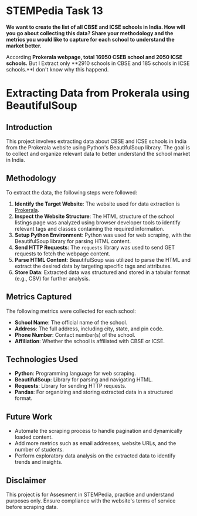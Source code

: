 # STEMPedia Task 13

**We want to create the list of all CBSE and ICSE schools in India. How will you go about collecting this data? Share your methodology and the metrics you would like to capture for each school to understand the market better.**

According **Prokerala webpage, total 16950 CSEB school and 2050 ICSE schools.** But I Extract only 
**2910 schools in CBSE and 185 schools in ICSE schools.**I don't know why this happend.

# Extracting Data from Prokerala using BeautifulSoup

## Introduction
This project involves extracting data about CBSE and ICSE schools in India from the Prokerala website using Python's BeautifulSoup library. The goal is to collect and organize relevant data to better understand the school market in India.

## Methodology
To extract the data, the following steps were followed:

1. **Identify the Target Website**: The website used for data extraction is [Prokerala](https://www.prokerala.com/).
2. **Inspect the Website Structure**: The HTML structure of the school listings page was analyzed using browser developer tools to identify relevant tags and classes containing the required information.
3. **Setup Python Environment**: Python was used for web scraping, with the BeautifulSoup library for parsing HTML content.
4. **Send HTTP Requests**: The `requests` library was used to send GET requests to fetch the webpage content.
5. **Parse HTML Content**: BeautifulSoup was utilized to parse the HTML and extract the desired data by targeting specific tags and attributes.
6. **Store Data**: Extracted data was structured and stored in a tabular format (e.g., CSV) for further analysis.

## Metrics Captured
The following metrics were collected for each school:

- **School Name**: The official name of the school.
- **Address**: The full address, including city, state, and pin code.
- **Phone Number**: Contact number(s) of the school.
- **Affiliation**: Whether the school is affiliated with CBSE or ICSE.

## Technologies Used
- **Python**: Programming language for web scraping.
- **BeautifulSoup**: Library for parsing and navigating HTML.
- **Requests**: Library for sending HTTP requests.
- **Pandas**: For organizing and storing extracted data in a structured format.

## Future Work
- Automate the scraping process to handle pagination and dynamically loaded content.
- Add more metrics such as email addresses, website URLs, and the number of students.
- Perform exploratory data analysis on the extracted data to identify trends and insights.

## Disclaimer
This project is for Assesment in STEMPedia, practice and understand purposes only. Ensure compliance with the website's terms of service before scraping data.



